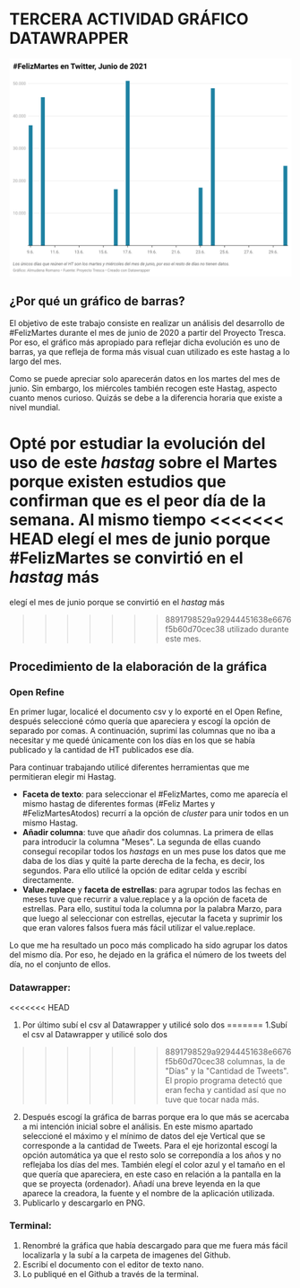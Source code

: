 # TERCERA ACTIVIDAD GRÁFICO DATAWRAPPER

![#FelizMartes Junio 2020](/imagenes/felizmartes-en-twitter-junio-de-2021.png)

## ¿Por qué un gráfico de barras?

El objetivo de este trabajo consiste en realizar un análisis del 
desarrollo de #FelizMartes durante el mes de junio de 2020 a partir del Proyecto Tresca. Por 
eso, el gráfico más apropiado para reflejar dicha evolución es uno 
de barras, ya que refleja de forma más visual cuan utilizado es 
este hastag a lo largo del mes.

Como se puede apreciar solo aparecerán datos en los martes del mes 
de junio. Sin embargo, los miércoles también recogen este Hastag, 
aspecto cuanto menos curioso. Quizás se debe a la diferencia 
horaria que existe a nivel mundial. 

Opté por estudiar la evolución 
del uso de este *hastag* sobre el Martes porque existen estudios 
que confirman que es el peor día de la semana. Al mismo tiempo 
<<<<<<< HEAD
elegí el mes de junio porque #FelizMartes se convirtió en el *hastag* más 
=======
elegí el mes de junio porque se convirtió en el *hastag* más 
>>>>>>> 8891798529a92944451638e6676f5b60d70cec38
utilizado durante este mes.


## Procedimiento de la elaboración de la gráfica

### Open Refine

En primer lugar, localicé el documento csv y lo exporté en el Open 
Refine, después seleccioné cómo quería que apareciera y escogí la 
opción de separado por comas. A continuación, suprimí las columnas 
que no iba a necesitar y me quedé únicamente con los días en los 
que se había publicado y la cantidad de HT publicados ese día. 

Para continuar trabajando utilicé diferentes herramientas que me permitieran elegir mi Hastag. 

- **Faceta de texto**: para seleccionar el #FelizMartes, como me 
aparecía el mismo hastag de diferentes formas (#Feliz Martes y 
#FelizMartesAtodos) recurrí a la opción de *cluster* para unir 
todos en un mismo Hastag. 
- **Añadir columna**: tuve que añadir dos 
columnas. La primera de ellas para introducir la columna "Meses". 
La segunda de ellas cuando conseguí recopilar todos los *hastags* 
en un mes puse los datos que me daba de los días y quité la parte derecha de la fecha, es decir, los segundos. Para ello utilicé la opción de editar celda y escribí directamente. 
- **Value.replace** y **faceta de estrellas**: para agrupar todos las fechas en 
meses tuve que recurrir a value.replace y a la opción de faceta de 
estrellas. Para ello, sustituí toda la columna por la palabra Marzo, para que luego al seleccionar con estrellas, ejecutar la faceta y suprimir los que eran valores falsos fuera más fácil utilizar el value.replace. 

Lo que me ha resultado un poco más complicado ha sido agrupar los 
datos del mismo día. Por eso, he dejado en la gráfica el número de 
los tweets del día, no el conjunto de ellos. 

### Datawrapper:

<<<<<<< HEAD
1. Por último subí el csv al Datawrapper y utilicé solo dos 
=======
1.Subí el csv al Datawrapper y utilicé solo dos 
>>>>>>> 8891798529a92944451638e6676f5b60d70cec38
columnas, la de "Días" y la "Cantidad de Tweets". El propio 
programa detectó que eran fecha y cantidad así que no tuve que 
tocar nada más. 
2. Después escogí la gráfica de barras porque era 
lo que más se acercaba a mi intención inicial sobre el análisis. 
En este mismo apartado seleccioné el máximo y el mínimo de datos del 
eje Vertical que se corresponde a la cantidad de Tweets. Para el 
eje horizontal escogí la opción automática ya que el resto solo se 
correpondía a los años y no reflejaba los días del mes. También 
elegí el color azul y el tamaño en el que quería que apareciera, 
en este caso en relación a la pantalla en la que se proyecta 
(ordenador). Añadí una breve leyenda en la que aparece la creadora, la fuente y el nombre de la aplicación utilizada.
3. Publicarlo y descargarlo en PNG. 

### Terminal:

1. Renombré la gráfica que había descargado para que me fuera más fácil localizarla y la subí a la carpeta de imagenes del Github.
2. Escribí el documento con el editor de texto nano. 
3. Lo publiqué en el Github a través de la terminal. 
